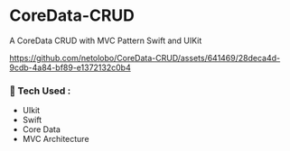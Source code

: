 # CoreData-CRUD
A CoreData CRUD with MVC Pattern Swift and UIKit

https://github.com/netolobo/CoreData-CRUD/assets/641469/28deca4d-9cdb-4a84-bf89-e1372132c0b4

### 🧰 Tech Used :
- UIkit
- Swift
- Core Data
- MVC Architecture
